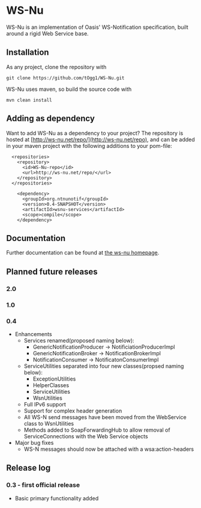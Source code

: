 # WS-Nu

WS-Nu is an implementation of Oasis' WS-Notification specification, built around a rigid Web Service base.

## Installation

As any project, clone the repository with

```
git clone https://github.com/tOgg1/WS-Nu.git
```

WS-Nu uses maven, so build the source code with 

```
mvn clean install
```

## Adding as dependency

Want to add WS-Nu as a dependency to your project? The repository is hosted at [http://ws-nu.net/repo/](http://ws-nu.net/repo), and can be added in your maven project 
with the following additions to your pom-file:

```
  <repositories>
    <repository>
      <id>WS-Nu-repo</id>
      <url>http://ws-nu.net/repo/</url>
    </repository>
  </repositories>
```

```
    <dependency>
      <groupId>org.ntnunotif</groupId>
      <version>0.4-SNAPSHOT</version>
      <artifactId>wsnu-services</artifactId>
      <scope>compile</scope>
    </dependency>
```

## Documentation

Further documentation can be found at [the ws-nu homepage](http://ws-nu.net).

## Planned future releases

### 2.0

### 1.0

### 0.4

* Enhancements
  * Services renamed(proposed naming below):
    * GenericNotificationProducer -> NotificiationProducerImpl
    * GenericNotificationBroker -> NotificationBrokerImpl
    * NotificationConsumer -> NotificatonConsumerImpl
  * ServiceUtilities separated into four new classes(propsed naming below):
    * ExceptionUtilities
    * HelperClasses
    * ServiceUtilities
    * WsnUtilities
  * Full IPv6 support
  * Support for complex header generation 
  * All WS-N send messages have been moved from the WebService class to WsnUtilities
  * Methods added to SoapForwardingHub to allow removal of ServiceConnections with the Web Service objects
* Major bug fixes
  * WS-N messages should now be attached with a wsa:action-headers
  
## Release log

### 0.3 - first official release 

* Basic primary functionality added

